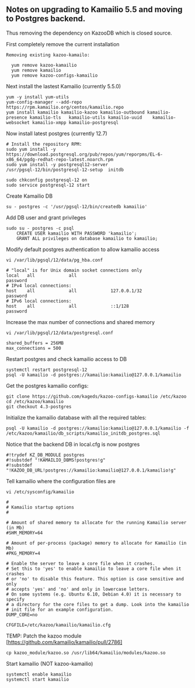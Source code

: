 ## Notes on upgrading to Kamailio 5.5 and moving to Postgres backend.

Thus removing the dependency on KazooDB which is closed source.

First completely remove the current installation 

```
Removing existing kazoo-kamailo:

  yum remove kazoo-kamailio
  yum remove kamailio
  yum remove kazoo-configs-kamailio
```
Next install the lastest Kamailio (currently 5.5.0)
```
yum -y install yum-utils
yum-config-manager --add-repo https://rpm.kamailio.org/centos/kamailio.repo
yum install kamailio kamailio-kazoo kamailio-outbound kamailio-presence kamailio-tls   kamailio-utils kamailio-uuid    kamailio-websocket kamailio-xmpp kamailio-postgresql
```
Now install latest postgres (currently 12.7)
```
# Install the repository RPM:
sudo yum install -y https://download.postgresql.org/pub/repos/yum/reporpms/EL-6-x86_64/pgdg-redhat-repo-latest.noarch.rpm
sudo yum install -y postgresql12-server
/usr/pgsql-12/bin/postgresql-12-setup  initdb

sudo chkconfig postgresql-12 on
sudo service postgresql-12 start
```
Create Kamailio DB
```
su - postgres -c '/usr/pgsql-12/bin/createdb kamailio'
```
Add DB user and grant privileges
```
sudo su - postgres -c psql
	CREATE USER kamailio WITH PASSWORD 'kamailio';
	GRANT ALL privileges on database kamailio to kamailio;
```
Modify default postgres authentication to allow kamailio access
```
vi /var/lib/pgsql/12/data/pg_hba.conf

# "local" is for Unix domain socket connections only
local   all             all                                     password
# IPv4 local connections:
host    all             all             127.0.0.1/32            password
# IPv6 local connections:
host    all             all             ::1/128                 password
```
Increase the max number of connections and shared memory
```
vi /var/lib/pgsql/12/data/postgresql.conf

shared_buffers = 256MB
max_connections = 500 
```
Restart postgres and check kamailio access to DB
```
systemctl restart postgresql-12
psql -U kamailio -d postgres://kamailio:kamailio@127.0.0.1/kamailio
```
Get the postgres kamailio configs:
```
git clone https://github.com/kageds/kazoo-configs-kamailio /etc/kazoo
cd /etc/kazoo/kamailio
git checkout 4.3-postgres
```
Initialize the kamailio database with all the required tables:
```
psql -U kamailio -d postgres://kamailio:kamailio@127.0.0.1/kamailio -f /etc/kazoo/kamailio/db_scripts/kamailio_initdb_postgres.sql
```
Notice that the backend DB in local.cfg is now postgres
```
#!trydef KZ_DB_MODULE postgres
#!substdef "!KAMAILIO_DBMS!postgres!g"
#!substdef "!KAZOO_DB_URL!postgres://kamailio:kamailio@127.0.0.1/kamailio!g"
```
Tell kamailio where the configuration files are
```
vi /etc/sysconfig/kamailio

#
# Kamailio startup options
#

# Amount of shared memory to allocate for the running Kamailio server (in Mb)
#SHM_MEMORY=64

# Amount of per-process (package) memory to allocate for Kamailio (in Mb)
#PKG_MEMORY=4

# Enable the server to leave a core file when it crashes.
# Set this to 'yes' to enable kamailio to leave a core file when it crashes
# or 'no' to disable this feature. This option is case sensitive and only
# accepts 'yes' and 'no' and only in lowercase letters.
# On some systems (e.g. Ubuntu 6.10, Debian 4.0) it is necessary to specify
# a directory for the core files to get a dump. Look into the kamailio
# init file for an example configuration.
DUMP_CORE=no

CFGFILE=/etc/kazoo/kamailio/kamailio.cfg
```
TEMP: Patch the kazoo module
[https://github.com/kamailio/kamailio/pull/2786]
```
cp kazoo_module/kazoo.so /usr/lib64/kamailio/modules/kazoo.so
```
Start kamailio (NOT kazoo-kamailio)
```
systemctl enable kamailio
systemctl start kamailio
```

